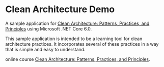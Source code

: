 # Clean Architecture Demo
A sample application for [Clean Architecture: Patterns, Practices, and Principles](https://pluralsight.pxf.io/clean-architecture) using Microsoft .NET Core 6.0.

This sample application is intended to be a learning tool for clean architecture practices. It incorporates several of these practices in a way that is simple and easy to understand.

online course [Clean Architecture: Patterns, Practices, and Principles](https://pluralsight.pxf.io/clean-architecture).

